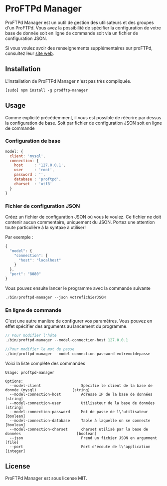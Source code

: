 ProFTPd Manager
===============

ProFTPd Manager est un outil de gestion des utilisateurs et des groupes d'un ProFTPd. Vous avez la possibilité de spécifier la configuration de votre base de donnée soit en ligne de commande soit via un fichier de configuration JSON.

Si vous voulez avoir des renseignements supplémentaires sur proFTPd, consultez leur [site web](http://www.proftpd.org/).

Installation
------------

L'installation de ProFTPd Manager n'est pas très compliquée.

```
[sudo] npm install -g prodftp-manager
```

Usage
-----

Comme explicité précédemment, il vous est possible de réécrire par dessus la configuration de base. Soit par fichier de configuration JSON soit en ligne de commande

### Configuration de base

```js
model: {
  client: 'mysql',
  connection: {
    host     : '127.0.0.1',
    user     : 'root',
    password : '',
    database : 'proftpd',
    charset  : 'utf8'
  }
}
```

### Fichier de configuration JSON

Créez un fichier de configuration JSON où vous le voulez. Ce fichier ne doit contenir aucun commentaire, uniquement du JSON. Portez une attention toute particulière à la syntaxe à utiliser!

Par exemple :

```js
{
  "model": {
    "connection": {
      "host": "localhost"
    }
  },
  "port": "8080"
}
```

Vous pouvez ensuite lancer le programme avec la commande suivante

```js
./bin/proftpd-manager --json votrefichierJSON
```

### En ligne de commande

C'est une autre manière de configurer vos paramètres. Vous pouvez en effet spécifier des arguments au lancement du programme.

```js
// Pour modifier l'hôte
./bin/proftpd-manager --model-connection-host 127.0.0.1

//Pour modifier le mot de passe
./bin/proftpd-manager --model-connection-password votremotdepasse

```


Voici la liste complète des commandes

```
Usage: proftpd-manager

Options:
  --model-client                  Spécifie le client de la base de donnée (mysql)                [string]
  --model-connection-host         Adresse IP de la base de données                               [string]
  --model-connection-user         Utilisateur de la base de données                              [string]
  --model-connection-password     Mot de passe de l\'utilisateur                                 [boolean]
  --model-connection-database     Table à laquelle on se connecte                                [boolean]
  --model-connection-charset      charset utilisé par la base de données                         [boolean]
  --json                          Prend un fichier JSON en argumment                             [file]
  --port                          Port d'écoute de l\'application                                [integer]
```

License
-------
ProFTPd Manager est sous license MIT.